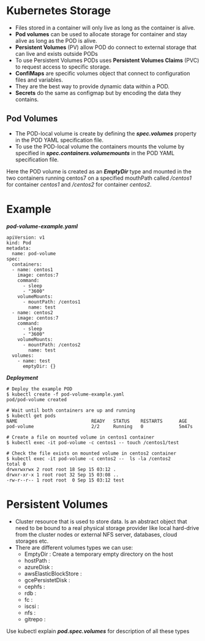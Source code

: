 # Kubernetes Storage
* Files stored in a container will only live as long as the container is alive.
* **Pod volumes** can be used to allocate storage for container and stay alive as long as the POD is alive.
* **Persistent Volumes** (PV) allow POD do connect to external storage that can live and exists outside PODs
* To use Persistent Volumes PODs uses **Persistent Volumes Claims** (PVC) to request access to specific storage.
* **ConfiMaps** are specific volumes object that connect to configuration files and variables. 
* They are the best way to provide dynamic data within a POD.
* **Secrets** do the same as configmap but by encoding the data they contains.

## Pod Volumes
* The POD-local volume is create by defining the ***spec.volumes***  property in the POD YAML specification file.
* To use the POD-local volume the containers mounts the volume by specified in ***spec.containers.volumemounts***  in the POD YAML specification file.

Here the POD volume is created as an ***EmptyDir*** type and mounted in the two containers running centos7
on a specified mouthPath called */centos1* for container *centos1* and */centos2* for container *centos2*.

# Example 

***pod-volume-example.yaml***

```
apiVersion: v1
kind: Pod
metadata:
  name: pod-volume
spec:
  containers:
  - name: centos1
    image: centos:7
    command:
      - sleep
      - "3600"
    volumeMounts:
      - mountPath: /centos1
        name: test
  - name: centos2
    image: centos:7
    command:
      - sleep
      - "3600"
    volumeMounts:
      - mountPath: /centos2
        name: test
  volumes:
    - name: test
      emptyDir: {}
```
***Deployment***
```
# Deploy the example POD
$ kubectl create -f pod-volume-example.yaml
pod/pod-volume created
 
# Wait until both containers are up and running
$ kubectl get pods
NAME                           READY   STATUS    RESTARTS      AGE
pod-volume                     2/2     Running   0             5m47s
 
# Create a file on mounted volume in centos1 container
$ kubectl exec -it pod-volume -c centos1 -- touch /centos1/test
 
# Check the file exists on mounted volume in centos2 container
$ kubectl exec -it pod-volume -c centos2 --  ls -la /centos2
total 0
drwxrwxrwx 2 root root 18 Sep 15 03:12 .
drwxr-xr-x 1 root root 32 Sep 15 03:08 ..
-rw-r--r-- 1 root root  0 Sep 15 03:12 test
```
# Persistent Volumes

* Cluster resource that is used to store data. Is an abstract object that need to be bound  to a real physical storage provider
like local hard-drive from the cluster nodes or external NFS server, databases, cloud storages etc.
* There are different volumes types we can use:
    * EmptyDir : Create a temporary empty directory on the host
    * hostPath :
    * azureDisk :
    * awsElasticBlockStore :
    * gcePersistetDisk :
    * cephfs :                                      
    * rdb :
    * fc :
    * iscsi :
    * nfs :
    * gitrepo :

 Use kubectl explain ***pod.spec.volumes*** for description of all these types
